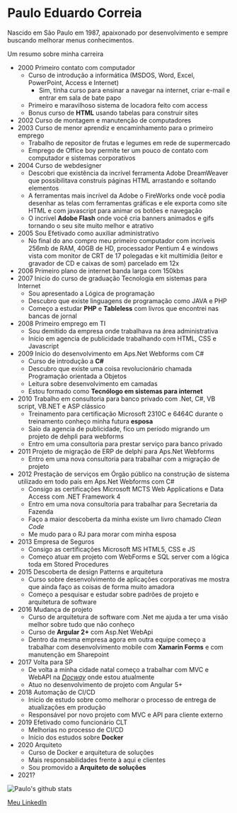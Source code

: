# Paulo Eduardo Correia

Nascido em São Paulo em 1987, apaixonado por desenvolvimento e sempre buscando melhorar menus conhecimentos.

Um resumo sobre minha carreira

- 2000 Primeiro contato com computador 
	* Curso de introdução a informática (MSDOS, Word, Excel, PowerPoint, Access e Internet)
		* Sim, tinha curso para ensinar a navegar na internet, criar e-mail e entrar em sala de bate papo
	* Primeiro e maravilhoso sistema de locadora feito com access
	* Bonus curso de **HTML** usando tabelas para construir sites
- 2002 Curso de montagem e manutenção de computadores
- 2003 Curso de menor aprendiz e encaminhamento para o primeiro emprego
	* Trabalho de repositor de frutas e legumes em rede de supermercado
	* Emprego de Office boy permite ter um pouco de contato com computador e sistemas corporativos 
- 2004 Curso de webdesigner
	* Descobri que existência da incrível ferramenta Adobe DreamWeaver que possibilitava construís páginas HTML arrastando e soltando elementos
	* A ferramentas mais incrível da Adobe o FireWorks onde você podia desenhar as telas com ferramentas gráficas e ele exporta como site HTML e com javascript para animar os botões e navegação
	* O incrível **Adobe Flash** onde você cria banners animados e gifs tornando o seu site muito melhor e atrativo
- 2005 Sou Efetivado como auxiliar administrativo
	* No final do ano compro meu primeiro computador com incríveis 256mb de RAM, 40GB de HD, processador Pentium 4 e windows vista com monitor de CRT de 17 polegadas e kit multimídia (leitor e gravador de CD e caixas de som) parcelado em 12x
- 2006 Primeiro plano de internet banda larga com 150kbs
- 2007 Inicio do curso de graduação Tecnologia em sistemas para Internet
	* Sou apresentado a Lógica de programação 
	* Descubro que existe linguagens de programação como JAVA e PHP 
	* Começo a estudar **PHP** e **Tableless** com livros que encontrei nas bancas de jornal   
- 2008 Primeiro emprego em TI
	* Sou demitido da empresa onde trabalhava na área administrativa
	* Início em agencia de publicidade trabalhando com HTML, CSS e Javascript
- 2009 Início do desenvolvimento em Aps.Net Webforms com C#
	* Curso de introdução a **C#** 
	* Descubro que existe uma coisa revolucionário chamada Programação orientada a Objetos 
	* Leitura sobre desenvolvimento em camadas
	* Estou formado como **Tecnólogo em sistemas para internet**
- 2010 Trabalho em consultoria para banco privado com .Net, C#, VB script, VB.NET e ASP clássico
	* Treinamento para certificação Microsoft 2310C e 6464C durante o treinamento conheço minha futura **esposa**
	* Saio da agencia de publicidade, fico um período migrando um projeto de dehpli para webforms
	* Entro em uma consultoria para prestar serviço para banco privado
- 2011 Projeto de migração de ERP de delphi para Aps.Net Webforms
	* Entro em uma nova consultoria para trabalhar com a migração de projeto
- 2012 Prestação de serviços em Órgão público na construção de sistema utilizado em todo país em Aps.Net Webforms com C#
	* Consigo as certificações Microsoft MCTS Web Applications e Data Access com .NET Framework 4
	* Entro em uma nova consultoria para trabalhar para Secretaria da Fazenda
	* Faço a maior descoberta da minha existe um livro chamado *Clean Code*
	* Me mudo para o RJ para morar com minha esposa
- 2013 Empresa de Seguros
	* Consigo as certificações Microsoft MS HTML5, CSS e JS
	* Começo atuar em projeto com WebForms e SQL server com a lógica toda em Stored Procedures
- 2015 Descoberta de design Patterns e arquitetura
	* Curso sobre desenvolvimento de aplicações corporativas me mostra que ainda faço as coisas de forma muito amadora
	* Começo a pesquisar e estudar sobre padrões de projeto e arquitetura de software
- 2016 Mudança de projeto
	* Curso de arquitetura de software com .Net me ajuda a ter uma visão melhor sobre tudo que não conheço
	* Curso de **Argular 2+** com Asp.Net WebApi
	* Dentro da mesma empresa agora em outra equipe começo a trabalhar com desenvolvimento mobile com **Xamarin Forms** e com manutenção em Sharepoint 
- 2017 Volta para SP 
	* De volta a minha cidade natal começo a trabalhar com MVC e WebAPI na *[Docway](https://docway.com.br)* onde estou atualmente 
	* Atuo no desenvolvimento de projeto com Angular 5+
- 2018 Automação de CI/CD
	* Inicio de estudo sobre como melhorar o processo de entrega de atualizações em produção
	* Responsável por novo projeto com MVC e API para cliente externo
- 2019 Efetivado como funcionário CLT 
	* Melhorias no processo de CI/CD 
	* Início dos estudos sobre **Docker**
- 2020 Arquiteto 
	* Curso de Docker e arquitetura de soluções
	* Mais responsabilidades frente à aqui e clientes
	* Sou promovido a **Arquiteto de soluções**
- 2021?






![Paulo's github stats](https://github-readme-stats.vercel.app/api?username=correia97&show_icons=true)


[Meu LinkedIn](https://www.linkedin.com/in/pecorreia)
